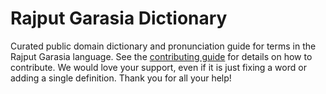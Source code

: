 
# Rajput Garasia Dictionary

Curated public domain dictionary and pronunciation guide for terms in the Rajput Garasia language. See the [contributing guide](https://github.com/drumworkteam/term/blob/make/.github/contributing.md) for details on how to contribute. We would love your support, even if it is just fixing a word or adding a single definition. Thank you for all your help!